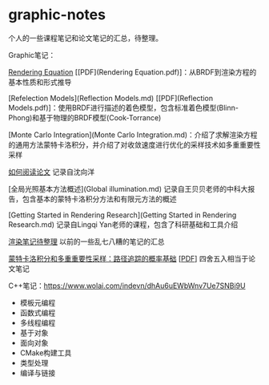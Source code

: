 # graphic-notes

个人的一些课程笔记和论文笔记的汇总，待整理。



Graphic笔记：

[Rendering Equation](Rendering_Equation.md) [[PDF](Rendering Equation.pdf)]：从BRDF到渲染方程的基本性质和形式推导 

[Refelection Models](Reflection Models.md) [[PDF](Reflection Models.pdf)]：使用BRDF进行描述的着色模型，包含标准着色模型(Blinn-Phong)和基于物理的BRDF模型(Cook-Torrance)



[Monte Carlo Integration](Monte Carlo Integration.md)：介绍了求解渲染方程的通用方法蒙特卡洛积分，并介绍了对收敛速度进行优化的采样技术如多重重要性采样



[如何阅读论文](ReadingPaper.md) 记录自沈向洋

[全局光照基本方法概述](Global illumination.md) 记录自王贝贝老师的中科大报告，包含基本的蒙特卡洛积分方法和有限元方法的概述

[Getting Started in Rendering Research](Getting Started in Rendering Research.md) 记录自Lingqi Yan老师的课程，包含了科研基础和工具介绍

[渲染笔记待整理](Rendering.md) 以前的一些乱七八糟的笔记的汇总

[蒙特卡洛积分和多重重要性采样：路径追踪的概率基础](Sampling.md) [[PDF](Sampling2021.pdf)] 四舍五入相当于论文笔记





C++笔记：https://www.wolai.com/indevn/dhAu6uEWbWnv7Ue7SNBi9U

- 模板元编程
- 函数式编程
- 多线程编程
- 基于对象
- 面向对象
- CMake构建工具
- 类型处理
- 编译与链接
